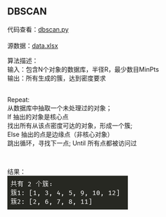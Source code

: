 ## DBSCAN 

代码查看：[dbscan.py](dbscan.py) <br>
<br> 
源数据：[data.xlsx](data.xlsx) <br>
 
算法描述：<br> 
输入：包含N个对象的数据库，半径R，最少数目MinPts <br>
输出：所有生成的簇，达到密度要求 <br>
<br> 

Repeat: <br>
	从数据库中抽取一个未处理过的对象； <br>
	If 抽出的对象是核心点 <br>
		找出所有从该点密度可达的对象，形成一个簇; <br>
	Else 抽出的点是边缘点（非核心对象）<br>
		跳出循环，寻找下一点;
Until 所有点都被访问过 <br>
 
<br> 

结果：<br> 
![result](imgs/result.png)